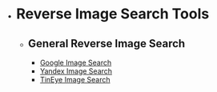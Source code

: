 - # Reverse Image Search Tools
	- ## General Reverse Image Search
		- [Google Image Search](https://images.google.com/)
		- [Yandex Image Search](https://yandex.com/images/)
		- [TinEye Image Search](https://tineye.com/)